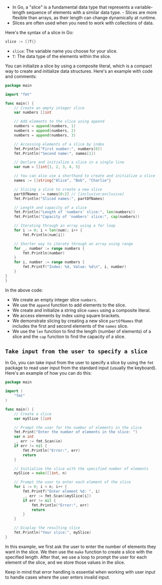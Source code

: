 - In Go, a "slice" is a fundamental data type that represents a variable-length sequence of elements with a similar data type. - Slices are more flexible than arrays, as their length can change dynamically at runtime. 
- Slices are often used when you need to work with collections of data.

Here's the syntax of a slice in Go:

```go
slice := []T{}
```

- `slice`: The variable name you choose for your slice.
- `T`: The data type of the elements within the slice.

You can initialize a slice by using a composite literal, which is a compact way to create and initialize data structures. Here's an example with code and comments:

```go
package main

import "fmt"

func main() {
    // Create an empty integer slice
    var numbers []int

    // Add elements to the slice using append
    numbers = append(numbers, 1)
    numbers = append(numbers, 2)
    numbers = append(numbers, 3)

    // Accessing elements of a slice by index
    fmt.Println("First number:", numbers[0])
    fmt.Println("Second name:", names[1])

    // Declare and initialize a slice in a single line
    var num = []int{1, 2, 3, 4, 5}

    // You can also use a shorthand to create and initialize a slice
    names := []string{"Alice", "Bob", "Charlie"}

    // Slicing a slice to create a new slice
    partOfNames := names[0:2] // [inclusive:exclusive]
    fmt.Println("Sliced names:", partOfNames)

    // Length and capacity of a slice
    fmt.Println("Length of 'numbers' slice:", len(numbers))
    fmt.Println("Capacity of 'numbers' slice:", cap(numbers))

    // Iterating through an array using a for loop
    for i := 0; i < len(num); i++ {
        fmt.Println(num[i])

    // Shorter way to iterate through an array using range
    for _, number := range numbers {
        fmt.Println(number)
    }
    for i, number := range numbers {
        fmt.Printf("Index: %d, Value: %d\n", i, number)
    }
}
}
```

In the above code:

- We create an empty integer slice `numbers`.
- We use the `append` function to add elements to the slice.
- We create and initialize a string slice `names` using a composite literal.
- We access elements by index using square brackets.
- We demonstrate slicing by creating a new slice `partOfNames` that includes the first and second elements of the `names` slice.
- We use the `len` function to find the length (number of elements) of a slice and the `cap` function to find the capacity of a slice.

## `Take input from the user to specify a slice`
In Go, you can take input from the user to specify a slice by using the `fmt` package to read user input from the standard input (usually the keyboard). Here's an example of how you can do this:

```go
package main

import (
    "fmt"
)

func main() {
    // Create a slice
    var mySlice []int

    // Prompt the user for the number of elements in the slice
    fmt.Print("Enter the number of elements in the slice: ")
    var n int
    _, err := fmt.Scan(&n)
    if err != nil {
        fmt.Println("Error:", err)
        return
    }

    // Initialize the slice with the specified number of elements
    mySlice = make([]int, n)

    // Prompt the user to enter each element of the slice
    for i := 0; i < n; i++ {
        fmt.Printf("Enter element %d: ", i)
        _, err := fmt.Scan(&mySlice[i])
        if err != nil {
            fmt.Println("Error:", err)
            return
        }
    }

    // Display the resulting slice
    fmt.Println("Your slice:", mySlice)
}
```

In this example, we first ask the user to enter the number of elements they want in the slice. We then use the `make` function to create a slice with the specified length. After that, we use a loop to prompt the user for each element of the slice, and we store those values in the slice.

Keep in mind that error handling is essential when working with user input to handle cases where the user enters invalid input.